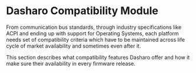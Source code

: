 # Dasharo Compatibility Module

From communication bus standards, through industry specifications like ACPI and
ending up with support for Operating Systems, each platform needs set of
compatibility criteria which have to be maintained across life cycle of market
availability and sometimes even after it.

This section describes what compatibility features Dasharo offer and how it
make sure their availability in every firmware release.
